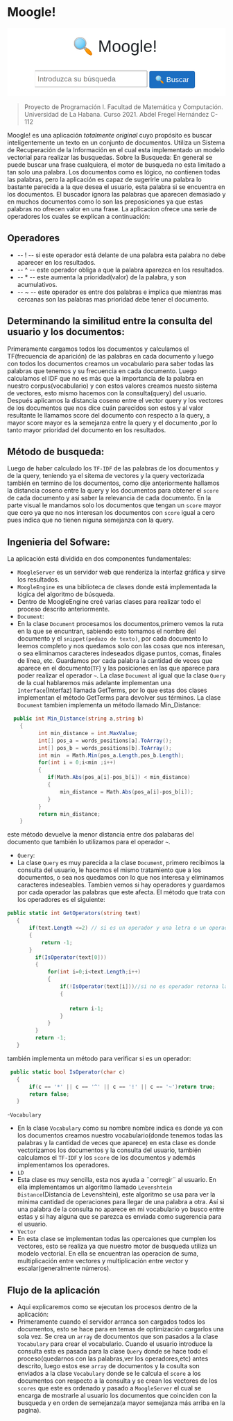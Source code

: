 # Moogle!

![](moogle.png)

> Proyecto de Programación I. Facultad de Matemática y Computación. Universidad de La Habana. Curso 2021.
> Abdel Fregel Hernández C-112

Moogle! es una aplicación *totalmente original* cuyo propósito es buscar inteligentemente un texto en un conjunto de documentos.
Utiliza un Sistema de Recuperación de la Información en el cual esta implementado un modelo vectorial para realizar las busquedas.
Sobre la Busqueda:
En general se puede buscar una frase cualquiera, el motor de busqueda no esta limitado a tan solo una palabra. Los documentos como es lógico,
no contienen todas las palabras, pero la aplicación es capaz de sugerirle una palabra lo bastante parecida a la que desea el usuario, 
esta palabra si se encuentra en los documentos. El buscador ignora las palabras que aparecen demasiado y en muchos documentos como lo 
son las preposiciones ya que estas palabras no ofrecen valor en una frase. La aplicacion ofrece una serie de operadores los cuales se explican 
a continuación:
## Operadores
- -- ! -- si este operador está delante de una palabra esta palabra no debe aparecer en los resultados.
- -- ^ -- este operador obliga a que la palabra aparezca en los resultados.
- -- * -- este aumenta la prioridad(valor) de la palabra, y son acumulativos.
- -- ~ -- este operador es entre dos palabras e implica que mientras mas cercanas son las palabras mas prioridad debe tener el documento.

## Determinando la similitud entre la consulta del usuario y los documentos:
Primeramente cargamos todos los documentos y calculamos el TF(frecuencia de aparición) de las palabras en cada documento y luego con 
todos los documentos creamos un vocabulario para saber todas las palabras que tenemos y su frecuencia en cada documento. Luego 
calculamos el IDF que no es más que la importancia de la palabra en nuestro corpus(vocabulario) y con estos valores creamos 
nuesto sistema de vectores, esto mismo hacemos con la consulta(query) del usuario. Después aplicamos la distancia coseno entre 
el vector query y los vectores de los documentos que nos dice cuán parecidos son estos y al valor resultante le llamamos score del documento
con respecto a la query, a mayor score mayor es la semejanza entre la query y el documento ,por lo tanto mayor prioridad del documento en los resultados. 

## Método de busqueda:
Luego de haber calculado los `TF-IDF` de las palabras de los documentos y de la query, teniendo ya el sitema de vectores y la query vectorizada 
también en termino de los documentos, como dije anteriormente hallamos la distancia coseno entre la query y los documentos para obtener el `score` 
de cada documento y así saber la relevancia de cada documento. En la parte visual le mandamos solo los documentos que tengan un `score` mayor que 
cero ya que no nos interesan los documentos con `score` igual a cero pues indica que no tienen niguna semejanza con la query.


## Ingenieria del Sofware:
La aplicación está dividida en dos componentes fundamentales:

- `MoogleServer` es un servidor web que renderiza la interfaz gráfica y sirve los resultados.
- `MoogleEngine` es una biblioteca de clases donde está implementada la lógica del algoritmo de búsqueda.
- Dentro de MoogleEngine creé varias clases para realizar todo el proceso descrito anteriormente.
- `Document`:
- En la clase `Document` procesamos los documentos,primero vemos la ruta en la que se encuntran, sabiendo esto tomamos el nombre del documento y el `snippet(pedazo de texto)`, por cada documento lo leemos completo y nos quedamos solo con las cosas que nos interesan, o sea eliminamos caracteres indeseados digase puntos, comas, finales de línea, etc. Guardamos por cada palabra la cantidad de veces que aparece en el documento(`TF`) y las posiciones en las que aparece para poder realizar el operador `~`. La clase `Document` al igual que la clase `Query` de la cual hablaremos más adelante implementan una `Interface`(Interfaz) llamada GetTerms, por lo que estas dos clases implementan el método GetTerms para devolver sus términos. La clase `Document` tambien implementa un método llamado Min_Distance:
```cs  
  public int Min_Distance(string a,string b)
    {
          int min_distance = int.MaxValue;
          int[] pos_a = words_positions[a].ToArray();
          int[] pos_b = words_positions[b].ToArray();
          int min  = Math.Min(pos_a.Length,pos_b.Length);
          for(int i = 0;i<min ;i++)
          {
             if(Math.Abs(pos_a[i]-pos_b[i]) < min_distance)
             {
                 min_distance = Math.Abs(pos_a[i]-pos_b[i]);
             }
          }
          return min_distance;
    }
``` 
este método devuelve la menor distancia entre dos palabaras del documento que también lo utilizamos para el operador `~`.
- `Query`:
- La clase `Query` es muy parecida a la clase `Document`, primero recibimos la consulta del usuario, le hacemos el mismo tratamiento que a los documentos, o sea nos quedamos con lo que nos interesa y eliminamos caracteres indeseables. Tambien vemos si hay operadores y guardamos por cada operador las palabras que este afecta. El método que trata con los operadores es el siguiente:
 ```cs
 public static int GetOperators(string text)
    {
        if(text.Length <=2) // si es un operador y una letra o un operador vacio es absurdo
        {
            return -1;
        }
          if(IsOperator(text[0]))
          {
              for(int i=0;i<text.Length;i++)
              {
                  if(!IsOperator(text[i]))//si no es operador retorna la posicion anterior
                  {

                     return i-1;
                  }
              }
          }  
          return -1;
    }
 ```
 también implementa un método para verificar si es un operador:
 ```cs
  public static bool IsOperator(char c)
    {
        if(c == '*' || c == '^' || c == '!' || c == '~')return true;
        return false;
    }
 ```
 -`Vocabulary`
 - En la clase `Vocabulary` como su nombre nombre indica es donde ya con los documentos creamos nuestro vocabulario(donde tenemos todas las palabras y la cantidad de veces que aparece) en esta clase es donde vectorizamos los documentos y la consulta del usuario, también calculamos el `TF-IDF` y los `score` de los documentos y además implementamos los operadores.
 - `LD`
 - Esta clase es muy sencilla, esta nos ayuda a ¨corregir¨ al usuario. En ella implementamos un algoritmo llamado `Levenshtein Distance`(Distancia de Levenshtein), este algoritmo se usa para ver la mínima cantidad de operaciones para llegar de una palabra a otra. Así si una palabra de la consulta no aparece en mi vocabulario yo busco entre estas y si hay alguna que se parezca es enviada como sugerencia para el usuario.
 - `Vector`
 - En esta clase se implementan todas las opercaiones que cumplen los vectores, esto se realiza ya que nuestro motor de busqueda utiliza un modelo vectorial. En ella se encuentran las operacion de suma, multiplicación entre vectores y multiplicación entre vector y escalar(generalmente números).

## Flujo de la aplicación
- Aqui explicaremos como se ejecutan los procesos dentro de la aplicación:
-  Primeramente cuando el servidor arranca son cargados todos los documentos, esto se hace para en temas de optimización cargarlos una sola vez. Se crea un `array` de documentos que son pasados a la clase `Vocabulary` para crear el vocabulario. Cuando el usuario introduce la consulta esta es pasada para la clase `Query` donde se hace todo el proceso(quedarnos con las palabras,ver los operadores,etc) antes descrito, luego estos ese `array` de documentos y la cosulta son enviados a la clase `Vocabulary` donde se le calcula el `score` a los documentos con respecto a la consulta y se crean los vectores de los `scores` que este es ordenado y pasado a `MoogleServer` el cual se encarga de mostrarle al usuario los documentos que coinciden con la busqueda y en orden de semejanza(a mayor semejanza más arriba en la pagina). 
 


         
